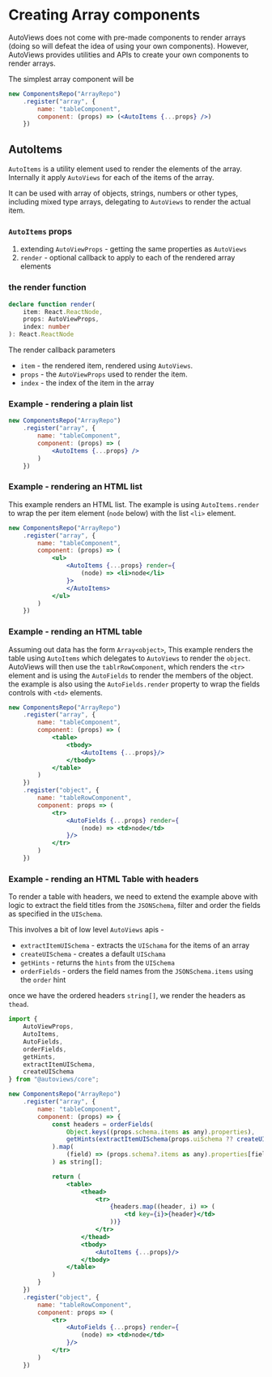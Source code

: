 # Creating Array components

AutoViews does not come with pre-made components to render arrays (doing so will defeat the idea of 
using your own components). However, AutoViews provides utilities and APIs to create your own components
to render arrays. 

The simplest array component will be
```jsx
new ComponentsRepo("ArrayRepo")
    .register("array", {
        name: "tableComponent",
        component: (props) => (<AutoItems {...props} />)
    })
```

## AutoItems

`AutoItems` is a utility element used to render the elements of the array.
Internally it apply `AutoViews` for each of the items of the array.

It can be used with array of objects, strings, numbers or other types, including mixed type arrays, delegating 
to `AutoViews` to render the actual item.

### `AutoItems` props

1. extending `AutoViewProps` - getting the same properties as `AutoViews`
2. `render` - optional callback to apply to each of the rendered array elements

### the render function

```typescript
declare function render(
    item: React.ReactNode,
    props: AutoViewProps,
    index: number
): React.ReactNode
```

The render callback parameters
* `item` - the rendered item, rendered using `AutoViews`.
* `props` - the `AutoViewProps` used to render the item.
* `index` - the index of the item in the array

### Example - rendering a plain list
```jsx
new ComponentsRepo("ArrayRepo")
    .register("array", {
        name: "tableComponent",
        component: (props) => (
            <AutoItems {...props} />
        )
    })
```

### Example - rendering an HTML list
This example renders an HTML list. 
The example is using `AutoItems.render` to wrap the per item element (`node` below) with the list `<li>` element.

```jsx
new ComponentsRepo("ArrayRepo")
    .register("array", {
        name: "tableComponent",
        component: (props) => (
            <ul>
                <AutoItems {...props} render={
                    (node) => <li>node</li>
                }>
                </AutoItems>
            </ul>
        )
    })
```

### Example - rending an HTML table

Assuming out data has the form `Array<object>`, 
This example renders the table using `AutoItems` which delegates to `AutoViews` to render 
the `object`. AutoViews will then use the `tablrRowComponent`, which renders the `<tr>` element 
and is using the `AutoFields` to render the members of the object. 
the example is also using the `AutoFields.render` property to wrap the fields controls with `<td>` elements. 

```jsx
new ComponentsRepo("ArrayRepo")
    .register("array", {
        name: "tableComponent",
        component: (props) => (
            <table>
                <tbody>
                    <AutoItems {...props}/>
                </tbody>
            </table>
        )
    })
    .register("object", {
        name: "tableRowComponent",
        component: props => (
            <tr>
                <AutoFields {...props} render={
                    (node) => <td>node</td>
                }/>
            </tr>
        )
    })
```

### Example - rending an HTML Table with headers

To render a table with headers, we need to extend the example above with logic to extract
the field titles from the `JSONSchema`, filter and order the fields as specified in the `UISchema`. 

This involves a bit of low level `AutoViews` apis - 
* `extractItemUISchema` - extracts the `UISchama` for the items of an array
* `createUISchema` - creates a default `UISchama`
* `getHints` - returns the `hints` from the `UISchema`
* `orderFields` - orders the field names from the `JSONSchema.items` using the `order` hint

once we have the ordered headers `string[]`, we render the headers as `thead`. 

```jsx
import {
    AutoViewProps,
    AutoItems,
    AutoFields,
    orderFields,
    getHints,
    extractItemUISchema,
    createUISchema
} from "@autoviews/core";

new ComponentsRepo("ArrayRepo")
    .register("array", {
        name: "tableComponent",
        component: (props) => {
            const headers = orderFields(
                Object.keys((props.schema.items as any).properties),
                getHints(extractItemUISchema(props.uiSchema ?? createUISchema()), "").order
            ).map(
                (field) => (props.schema?.items as any).properties[field].title
            ) as string[];

            return (
                <table>
                    <thead>
                        <tr>
                            {headers.map((header, i) => (
                                <td key={i}>{header}</td>
                            ))}
                        </tr>
                    </thead>
                    <tbody>
                        <AutoItems {...props}/>
                    </tbody>
                </table>
            )
        }
    })
    .register("object", {
        name: "tableRowComponent",
        component: props => (
            <tr>
                <AutoFields {...props} render={
                    (node) => <td>node</td>
                }/>
            </tr>
        )
    })
```





